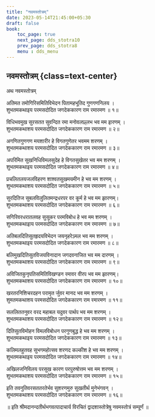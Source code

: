 ```yaml
---
title: "नवमस्तोत्रम्‌"
date: 2023-05-14T21:45:00+05:30
draft: false
book:
    toc_page: true
    next_page: dds_stotra10
    prev_page: dds_stotra8
    menu : dds_menu
---
```




## नवमस्तोत्रम्‌ {class=text-center}

अथ नवमस्तोत्रम्‌

अतिमत तमोगिरिसमितिविभेदन पितामहभूतिद गुणगणनिलय ।  
शुभतमकथाइय परमसदोदित जगदेककारण राम रमारमण ॥ १॥

विधिभवमुख सुरसतत सुवन्दित रमा मनोवलछ्लभ भव मम इारणम्‌ ।  
शुभतमकथाशय परमसदोदित जगदेककारण राम रमारमण ॥ २॥

अगणितगुणगण मयशारीर हे विगतगुणेतर भवमम शरणम्‌ ।  
शुभतमकथाशय परमसदोदित जगदेककारण राम रमारमण ॥ ३॥

अपरिमित सुखनिधिविमलसुदेह हे विगतसुखेतर भव मम शरणम्‌ ।  
शुभतमकथाइय परमसदोदित जगदेककारण राम रमारमण ॥ ४॥

प्रचलितलयजलविहरण शाश्वतसुखमयमीन हे भव मम शरणम्‌ ।  
शुभतमकथाशय परमसदोदित जगदेककारण राम रमारमण ॥ ५॥

सुरदितिज सुबलविलुलितमन्द्रधरपर वर कूर्म हे भव मम झारणम्‌।  
शुभतमकथाशय परमसदोदित जगदेककारण राम रमारमण ॥ ६॥

सगिरिवरधरातलवह सुसूकर परमविबोध हे भव मम शरणम्‌ ।  
शुभतमकथाइाय परमसदोदित जगदेककारण राम रमारमण ॥ ७॥

अतिबलदितिसुतहृदयविभेदन जयनृहरेऽमल भव मम शरणम्‌ ।  
शुभतमकथाइय परमसदोदित जगदेककारण राम रमारमण ॥ ८॥

बलिमुखदितिसुतविजयविनादान जगदवनाजित भव मम दारणम्‌ ।  
शुभतमकथाशय परमसदोदित जगदेककारण राम रमारमण ॥ ९॥

अविजितकुनृपतिसमितिविखण्डन रमावर वीरप भव मम झारणम्‌।  
शुभतमकथाशय परमसदोदित जगदेककारण राम रमारमण ॥ १०॥

खरतरनिशिचरदहन परामृत र्जुवर मानद भव मम शरणम्‌ ।  
शुमतमकथाशय परमसदोदित जगदेककारण राम रमारमण ॥ ११॥

सललिततनुवर वरद महाबल यदुवर पार्थप भव मम शरणम्‌ ।  
शुभतमकथाशय परमसदोदित जगदेककारण राम रमारमण ॥ १२॥

दितिसुतविमोहन विमलविबोधन परगुणबुद्ध हे भव मम शरणम्‌ ।  
शुभतमकथाइय परमसदोदित जगदेककारण राम रमारमण ॥ १३॥

कलिमलहुतवह सुभगमहोत्सव शरणद कल्कीश हे भव मम शरणम्‌ ।  
शुभतमकथाइय परमसदोदित जगदेककारण राम रमारमण ॥ १४॥

अखिलजनिविलय परसुख कारण परपुरुषोत्तम भव मम शरणम्‌ ।  
शुभतमकथाशय परमसदोदित जगदेककारण राम रमारमण ॥ १५॥

इति तवनुतिवरसततरतेर्भव सुशरणमुरु सुखतीर्थ मुनेभंगवन्‌ ।  
शुभतमकथाशय परमसदोदित जगदेककारण राम रमारमण ॥ १६॥

॥ इति श्रीमदानन्दतीर्थभगवत्पादाचार्य विरचितं
द्वादशास्तोत्रेषु नवमस्तोत्रं सम्पूर्णं ॥
